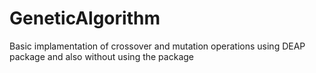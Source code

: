 # GeneticAlgorithm

Basic implamentation of crossover and mutation operations using DEAP package and also without using the package
